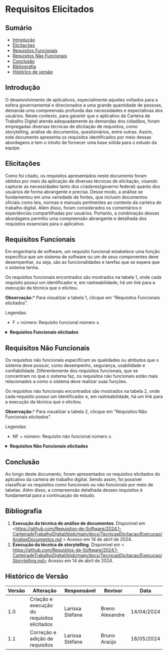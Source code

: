 # Requisitos Elicitados

## Sumário

* [Introdução](#Introdução)
* [Elicitações](#Principais-Funções-do-Aplicativo)
* [Requisitos Funcionais](#Requisitos-Funcionais)
* [Requisitos Não Funcionais](#Requisitos-Não-Funcionais)
* [Conclusão](#Conclusão)
* [Bibliografia](#Bibliografia)
* [Histórico de versão](#Histórico-de-versão)

## Introdução

O desenvolvimento de aplicativos, especialmente aqueles voltados para a esfera governamental e direcionados a uma grande quantidade de pessoas, demanda uma compreensão profunda das necessidades e expectativas dos usuários. Neste contexto, para garantir que o aplicativo da Carteira de Trabalho Digital atenda adequadamente às demandas dos cidadãos, foram empregadas diversas técnicas de elicitação de requisitos, como storytelling, análise de documentos, questionários, entre outras. Assim, este documento apresenta os requisitos identificados por meio dessas abordagens e tem o intuito de fornecer uma base sólida para o estudo da equipe.

## Elicitações

Como foi citado, os requisitos apresentados neste documento foram obtidos por meio da aplicação de diversas técnicas de elicitação, visando capturar as necessidades tanto dos criadores(governo federal) quanto dos usuários de forma abrangente e precisa. Desse modo, a análise se fundamentou em uma variedade de fontes, que incluem documentos oficiais como leis, normas e manuais pertinentes ao contexto da carteira de trabalho digital. Além disso, foram considerados os comentários e experiências compartilhadas por usuários. Portanto, a combinação dessas abordagens permitiu uma compreensão abrangente e detalhada dos requisitos essenciais para o aplicativo. 


## Requisitos Funcionais

Em engenharia de software, um requisito funcional estabelece uma função específica que um sistema de software ou um de seus componentes deve desempenhar, ou seja, são as funcionalidades e tarefas que se espera que o sistema tenha.

Os requisitos funcionais encontrados são mostrados na tabela 1, onde cada requisito possui um identificador e, em rastreabilidade, há um link para a execução da técnica que o elicitou.

**Observação:*** Para visualizar a tabela 1, clicque em "Requisitos Funcionais elicitados".

Legendas:

- F + número: Requisito funcional número x.

<details>
  <summary size="20"><b> Requisitos Funcionais elicitados </b></summary> 

</center>

**Tabela 1**: Requisitos Funcionais.


| Identificação do Requisito | Requisito | Técnica de Elicitação | Implementação |
|-----------------------------|-----------|-----------------------|---------------|
| F01                          | Usuário se registrar no aplicativo | Análise de documentos | Sim |
| F02                          | Usuário poder fazer login para entrar na sua página pessoal | Análise de documentos | Sim |
| F03                          | Usuário pode consultar suas informações pessoais | Análise de documentos | Sim |
| F04                          | Usuário pode atualizar suas informações pessoais | entrevistas | Não |
| F05                          | Usuário trabalhador pode consultar contratos de trabalho | Análise de documentos | Sim |
| F06                          | Usuário trabalhador pode atualizar contratos de trabalho | Entrevistas | não |
| F07                          | Usuário pode gerar PDF com dados da carteira | Análise de documentos | Sim |
| F08                          | Usuário trabalhador visualizar gráficos com históricos e remunerações dos seus trabalhos | Análise de documentos | Sim |
| F09                          | Usuário pode realizar anotações | Análise de documentos | Sim |
| F10                          | Usuário trabalhador pode fazer denúncias trabalhistas contra a empresa | Entrevistas | Não |
| F11                          | Usuário trabalhador pode consultar informações sobre o FGTS | Storytelling | Não |
| F12                          | Usuário trabalhador pode consultar benefícios (13º salário, férias remuneradas, adicional noturno, vale-transporte, vale-refeição, plano de saúde, abono salarial, benefício TAC-Taxista)| Análise de documentos, Entrevistas e Storytelling| incompleto |
| F13                          | Usuário trabalhador pode solicitar benefícios | Análise de documentos e entrevistas | Incompleto |
| F14                          | Usuário trabalhador pode atualizar(declarar) currículo | Entrevistas e Storytelling | Não |
| F15                          | Usuário trabalhador pode  ativar modo de status (procurando emprego ou não) | Entrevistas | Não |
| F16                          | Usuário trabalhador por verificar processor seletivos abertos | Análise de documentos | Incompleto |
| F17                          | Usuário pode ocultar dados sensíveis | Análise de documentos e storytelling | Sim |
| F18                          | Usuário trabalhador pode consultar o número da carteira e de série como CIPS | Storytelling | Não |
| F19                          | Usuário recebem notificações do aplicativo | Análise de documentos e Storytelling | Não |
| F20                          | Usuário pode consultar perguntas frequêntes | Storytelling e Entrevista| Não |
| F21                          | Usuário empresa pode consultar dados dos funcionários | Entrevistas e análse de documento | Sim |
| F22                          | Usuário empresa pode atualizar dados dos funcionários | Entrevistas e análse de documento | Incompleto |
| F23                          | Usuário empresa pode consultar contratos de trabalho | Entrevistas e análse de documento | Incompleto |
| F24                          | Usuário empresa pode gerar relatórios trabalhistas | Entrevistas | Incompleto |
| F25                          | Usuário empresa pode receber notificação de denúncias trabalhistas | Entrevistas | Incompleto |
| F26                          | Usuário empresa pode gerenciar contratos de trabalho (adicionar novos, atualizar já existentes e encerrar contratos)| Entrevistas | Sim |
| F27                          | Usuário empresa pode cadastrar benefícios para a empresa | Entrevistas e análse de documento | Incompleto |
| F28                          | Usuário empresa pode gerenciar benefícios trabalhistas | Entrevistas | Incompleto |
| F29                          | Usuário empresa escolher modo de status: "Possui vagas de emprego" ou "Não posui vagas de emprego" | Entrevistas | Não |


  **Fonte:** [Larissa Stéfane](https://github.com/SkywalkerSupreme)

 </center> 
 </details>

## Requisitos Não Funcionais

Os requisitos não funcionais especificam as qualidades ou atributos que o sistema deve possuir, como desempenho, segurança, usabilidade e confiabilidade. Diferentemente dos requisitos funcionais, que se concentram no que o sistema faz, os requisitos não funcionais estão mais relacionados a como o sistema deve realizar suas funções.

Os requisitos não funcionais encontrados são mostrados na tabela 2, onde cada requisito possui um identificador e, em rastreabilidade, há um link para a execução da técnica que o elicitou.

**Observação:*** Para visualizar a tabela 2, clicque em "Requisitos Não Funcionais elicitados".

Legendas:

- NF + número: Requisito não funcional número x.

<details>
  <summary size="20"><b> Requisitos Não Funcionais elicitados </b></summary> 
 
</center>

**Tabela 2**: Requisitos Não Funcionais.

| Identificação do Requisito | Requisito                                                                                                                                                  | Técnica de Elicitação | Implementação |
|-----------------------------|------------------------------------------------------------------------------------------------------------------------------------------------------------|-----------------------|---------------|
| NF01                         | Oferecer agilidade na solicitação da carteira.                                                                                                            | Análise de documentos     | Parcialmente          |
| NF02                         | Ser capaz de ter crescimento escalável e suportar personalização.                                                                                          | Análise de documentos     | Parcialmente (Não possível encontrar a opção de personalização)           |
| NF03                         | Ter a capacidade de atender alterações de demanda no sistema, como mudanças em volumes de dados, de quantidade de transações ou de quantidade de usuários. | Análise de documentos    | Sim           |
| NF04                         | Ser capaz de atender desde pequenos volumes de transações e de usuários, até demandas de abrangência nacional.                                                   | Análise de documentos     | Parcialmente (Foi relatado casos de lentidão, talvez devido a grande demanda)          |
| NF05                         | Padrões tipográficos e de siglas, de abreviações e de erros de acordo com as normas.                                                                       | Análise de documentos    | Sim           |
| NF06                         | Seguir os manuais de interface de acordo com o gov.br.                                                                                                     | Não especificado     | Sim           |
| NF07                         | Conter os elementos básicos de design para o Padrão Digital de Governo.                                                                                    | Análise de documentos    | Parcialmente           |
| NF08                         | Ter o básico de segurança: Autenticação, Criptografia, Controle de acesso, Auditoria, Atender as diretrizes e a práticas de segurança no controle de acesso à conta única. | Análise de documentos | Sim           |
| NF09                      | Garantir as condições de preservação da privacidade das informações do cidadão.                                                                            | Análise de documentos     | Sim           |
| NF10                       | Em relação à acessibilidade, deve conter: Ampliadores de telas, Leitores de telas, Programas de reconhecimento de voz, Teclados alternativos, Dispositivos apontadores alternativos. | Análise de documentos | Parcialmente          |
| NF11                         | Apoiar interações do governo e alinhamento com processos de negócios governamentais | Análise de documentos e Storytelling | Parcialmente |
| NF12                        | Utilização de recursos como vocabulários controlados e taxonomias | Análise de documentos | Sim |
| NF13                         | Agilidade na solicitação da carteira | Análise de documentos e storytelling| Parcialmente (Algumas vezes o aplicativo apresenta erro) |
| NF14                       | O aplicativo deve seguir um padrão aceito por empresas e instituições sem provocar transtornos | Storytelling | Parcialmente |
| NF15                         | Acesso a alguns pontos do aplicativo exige biometria eficiente e prática | Storytelling | Parcialmente |
| NF16                         | O aplicativo deve permitir ao usuário atualizar seus dados sem causar transtornos e evitar burocracias | Storytelling | Parcialmente |
| NF17                         | Apresentar dados pessoais com orientações e links para correção | Storytelling | Parcialmente |
| NF18                         | Listar contratos de trabalho com detalhes | Análise de documentos e storytelling | Sim |
| NF20                         | Integração com eSocial | Análise de documentos | Sim |
| NF21                         | Integração com gov.br | Análise de documentos | Sim |
| NF22                         |Permitir integração com vários outros software.    | Análise de documentos     | Parcialmente          |
| NF23                         |Mandar notificações verdadeiras, evitando alarmes falsos | Storytelling | Parcialmente |
| NF24                         |Estar adaptado para ser instalado em qualquer sistema operacional | Storytelling | Parcialmente (Apresenta problemas em IOS) |
| NF25                         | Atualizar os dados do usuário constantemente para evitar defasagem | Storytelling | Parcialmente |


**Fonte:** [Larissa Stéfane](https://github.com/SkywalkerSupreme)

</center>

</details>

## Conclusão

Ao longo deste documento, foram apresentados os requisitos elicitados do aplicativo da carteira de trabalho digital. Sendo assim, foi possível classificar os requisitos como funcionais ou não funcionais por meio de tabelas. Além disso, a compreensão detalhada desses requisitos é fundamental para a continuação do estudo.


##  Bibliografia


1. **Execução da técnica de análise de documentos**. Disponível em <https://github.com/Requisitos-de-Software/2024.1-CarteiradeTrabalhoDigital/blob/main/docs/TecnicasElicitacao/Execucao/AnaliseDocumentos.md > Acesso em 14 de abril de 2024.
2. **Execução da técnica de storytelling**. Disponível em < https://github.com/Requisitos-de-Software/2024.1-CarteiradeTrabalhoDigital/blob/main/docs/TecnicasElicitacao/Execucao/Storytelling.md> Acesso em 14 de abril de 2024.


## Histórico de Versão

| Versão | Alteração | Responsável | Revisor | Data |
| - | - | - | - | - |
| 1.0 | Criação e execução do requisitos elicitados | Larissa Stéfane | Breno Alexandre |  14/04/2024 |
| 1.1 | Correção e adição de requisitos| Larissa Stéfane | Bruno Araújo |  18/05/2024 |
